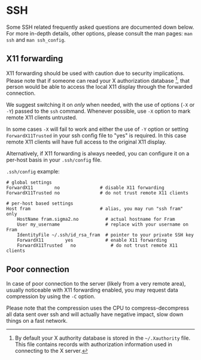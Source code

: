 # SSH

Some SSH related frequently asked questions are documented down below.
For more in-depth details, other options, please consult the man pages: 
`man ssh` and `man ssh_config`.

## X11 forwarding

X11 forwarding should be used with caution due to security implications. Please
note that if someone can read your X authorization database [^1], that person 
would be able to access the local X11 display through the forwarded connection.

We suggest switching it on *only* when needed, with the use of options (`-X` or 
`-Y`)  passed to the `ssh` command. Whenever possible, use `-X` option to mark
remote X11 clients untrusted.

In some cases `-X` will fail to work and either the use of `-Y` option or 
setting `ForwardX11Trusted` in your ssh config file to "yes" is required. In 
this case remote X11 clients will have full access to the original X11 display.

Alternatively, if X11 forwarding is always needed, you can configure it on a 
per-host basis in your `.ssh/config` file.

`.ssh/config` example:

```
# global settings
ForwardX11        no               # disable X11 forwarding
ForwardX11Trusted no               # do not trust remote X11 clients

# per-host based settings
Host fram                          # alias, you may run "ssh fram" only
	HostName fram.sigma2.no          # actual hostname for Fram
	User my_username                 # replace with your username on Fram
	IdentityFile ~/.ssh/id_rsa_fram  # pointer to your private SSH key
	ForwardX11        yes            # enable X11 forwarding
	ForwardX11Trusted	no             # do not trust remote X11 clients
```

## Poor connection

In case of poor connection to the server (likely from a very remote area), 
usually noticeable with X11 forwarding enabled, you may request data 
compression by using the `-C` option.

Please note that the compression uses the CPU to compress-decompress all data
sent over ssh and will actually have negative impact, slow down things on a 
fast network.



[^1]: By default your X authority database is stored in the `~/.Xauthority`
	file. This file contains records with authorization information used in
	connecting to the X server.
